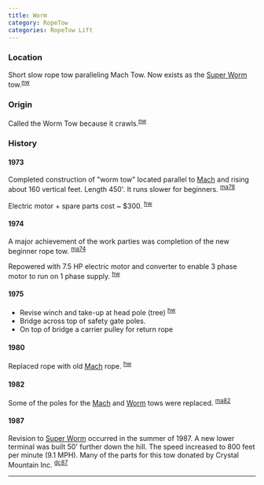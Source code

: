 ```yaml
---
title: Worm
category: RopeTow
categories: RopeTow Lift
---
```


### Location

Short slow rope tow paralleling Mach Tow. Now exists as the [Super Worm](Super-Worm) tow.<sup>[nw][]</sup>

### Origin

Called the Worm Tow because it crawls.<sup>[nw][]</sup>

### History

#### 1973

Completed construction of "worm tow" located parallel to [Mach](Mach) and rising about 160 vertical feet. Length 450'. It runs slower for beginners. <sup>[ma78][]</sup>

Electric motor + spare parts cost ~ $300. <sup>[hw][]</sup>

#### 1974

A major achievement of the work parties was completion of the new beginner rope tow. <sup>[ma74][ma74]</sup>

Repowered with 7.5 HP electric motor and converter to enable 3 phase motor to run on 1 phase supply. <sup>[hw][]</sup>

#### 1975

- Revise winch and take-up at head pole (tree) <sup>[hw][]</sup>
- Bridge across top of safety gate poles.
- On top of bridge a carrier pulley for return rope

#### 1980

Replaced rope with old [Mach](Mach) rope. <sup>[hw][]</sup>

#### 1982

Some of the poles for the [Mach](Mach) and [Worm](Worm) tows were replaced. <sup>[ma82][]</sup>

#### 1987

Revision to [Super Worm](Super-Worm) occurred in the summer of 1987. A new lower terminal was built 50' further down the hill. The speed increased to 800 feet per minute (9.1 MPH). Many of the parts for this tow donated by Crystal Mountain Inc. <sup>[dc87][]</sup>

---

[dc87]: Dave-Claar#1987
[hw]: History-Walt "Meany History, by Walt Little"
[ma74]: Mountaineer-Annual#1974
[ma78]: Mountaineer-Annual#1978
[ma82]: Mountaineer-Annual#1982
[nw]: Names-Walt "Meany Names by Walter Little, 1984"
